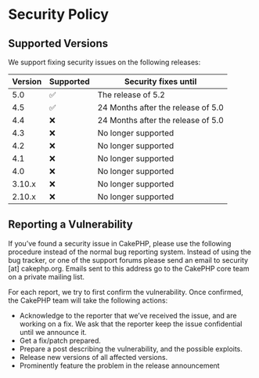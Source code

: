 # Security Policy

## Supported Versions

We support fixing security issues on the following releases:

| Version | Supported          | Security fixes until
| ------- | ------------------ | --------------------
| 5.0     | :white_check_mark: | The release of 5.2
| 4.5     | :white_check_mark: | 24 Months after the release of 5.0
| 4.4     | :x:                | 24 Months after the release of 5.0
| 4.3     | :x:                | No longer supported
| 4.2     | :x:                | No longer supported
| 4.1     | :x:                | No longer supported
| 4.0     | :x:                | No longer supported
| 3.10.x  | :x:                | No longer supported
| 2.10.x  | :x:                | No longer supported

## Reporting a Vulnerability

If you’ve found a security issue in CakePHP, please use the following procedure
instead of the normal bug reporting system. Instead of using the bug tracker,
or one of the support forums please send an email to security [at] cakephp.org. Emails
sent to this address go to the CakePHP core team on a private mailing list.

For each report, we try to first confirm the vulnerability. Once confirmed,
the CakePHP team will take the following actions:

* Acknowledge to the reporter that we’ve received the issue, and are
  working on a fix. We ask that the reporter keep the issue confidential until we announce it.
* Get a fix/patch prepared.
* Prepare a post describing the vulnerability, and the possible exploits.
* Release new versions of all affected versions.
* Prominently feature the problem in the release announcement
